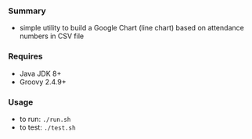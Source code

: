 
### Summary

* simple utility to build a Google Chart (line chart) based on attendance numbers in CSV file

### Requires

* Java JDK 8+
* Groovy 2.4.9+

### Usage

* to run: `./run.sh`
* to test: `./test.sh`
